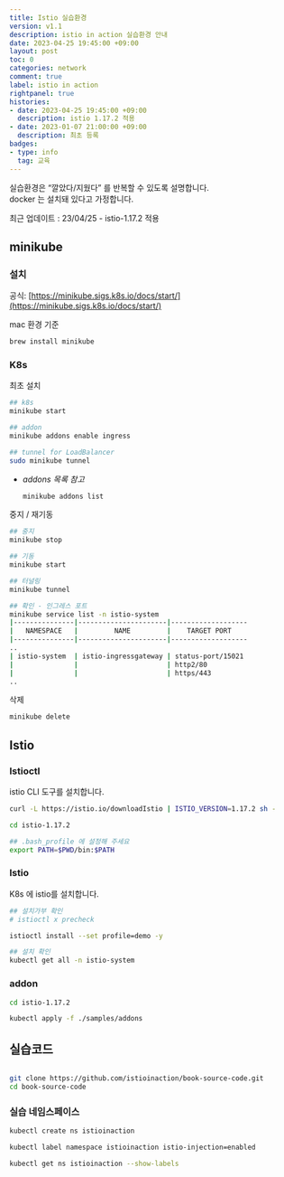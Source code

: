 ```yaml
---
title: Istio 실습환경  
version: v1.1 
description: istio in action 실습환경 안내  
date: 2023-04-25 19:45:00 +09:00  
layout: post  
toc: 0 
categories: network  
comment: true
label: istio in action
rightpanel: true
histories:
- date: 2023-04-25 19:45:00 +09:00
  description: istio 1.17.2 적용  
- date: 2023-01-07 21:00:00 +09:00
  description: 최초 등록
badges:
- type: info  
  tag: 교육
---
```

실습환경은 “깔았다/지웠다” 를 반복할 수 있도록 설명합니다.  
docker 는 설치돼 있다고 가정합니다. 

<!--more-->
최근 업데이트 : 23/04/25 - istio-1.17.2 적용

## minikube

### 설치

공식: [https://minikube.sigs.k8s.io/docs/start/](https://minikube.sigs.k8s.io/docs/start/) 

mac 환경 기준

```bash
brew install minikube
```

### K8s

최초 설치

```bash
## k8s
minikube start

## addon
minikube addons enable ingress

## tunnel for LoadBalancer
sudo minikube tunnel
```

- *addons 목록 참고*
    
    ```bash
    minikube addons list
    ```
    

중지 / 재기동

```bash
## 중지 
minikube stop

## 기동 
minikube start

## 터널링
minikube tunnel

## 확인 - 인그레스 포트
minikube service list -n istio-system
|---------------|----------------------|-------------------
|   NAMESPACE   |         NAME         |    TARGET PORT    
|---------------|----------------------|-------------------
..
| istio-system  | istio-ingressgateway | status-port/15021 
|               |                      | http2/80          
|               |                      | https/443         
..
```

삭제

```bash
minikube delete
```

## Istio

### Istioctl

istio CLI 도구를 설치합니다. 

```bash
curl -L https://istio.io/downloadIstio | ISTIO_VERSION=1.17.2 sh -

cd istio-1.17.2

## .bash_profile 에 설정해 주세요
export PATH=$PWD/bin:$PATH
```

### Istio

K8s 에 istio를 설치합니다. 

```bash
## 설치가부 확인
# istioctl x precheck

istioctl install --set profile=demo -y

## 설치 확인
kubectl get all -n istio-system
```

### addon

```bash
cd istio-1.17.2

kubectl apply -f ./samples/addons
```

## 실습코드

```bash

git clone https://github.com/istioinaction/book-source-code.git
cd book-source-code
```

### 실습 네임스페이스

```bash
kubectl create ns istioinaction

kubectl label namespace istioinaction istio-injection=enabled

kubectl get ns istioinaction --show-labels
```